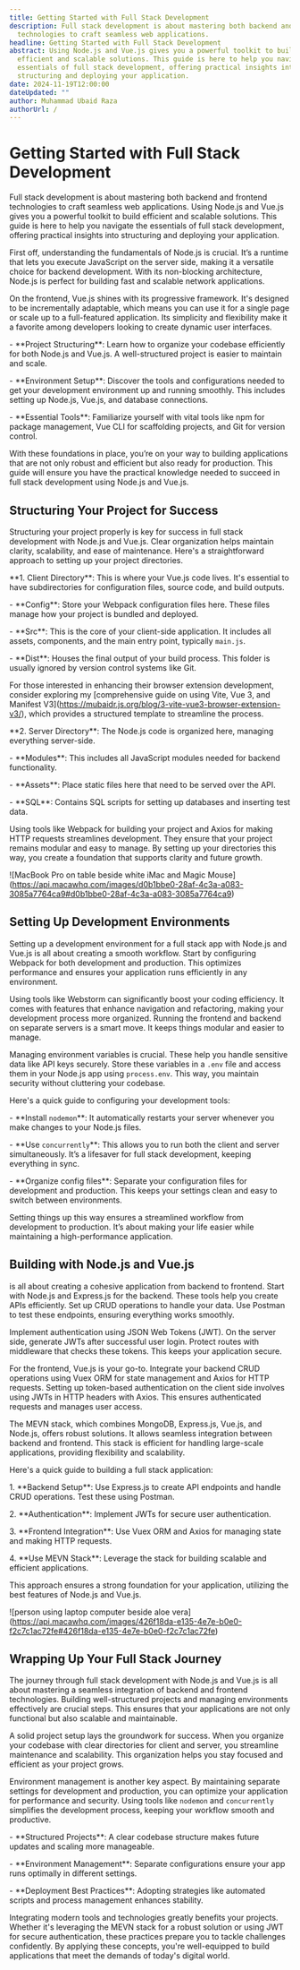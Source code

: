 ```yaml
---
title: Getting Started with Full Stack Development
description: Full stack development is about mastering both backend and frontend
  technologies to craft seamless web applications.
headline: Getting Started with Full Stack Development
abstract: Using Node.js and Vue.js gives you a powerful toolkit to build
  efficient and scalable solutions. This guide is here to help you navigate the
  essentials of full stack development, offering practical insights into
  structuring and deploying your application.
date: 2024-11-19T12:00:00
dateUpdated: ""
author: Muhammad Ubaid Raza
authorUrl: /
---
```


# Getting Started with Full Stack Development

Full stack development is about mastering both backend and frontend technologies to craft seamless web applications. Using Node.js and Vue.js gives you a powerful toolkit to build efficient and scalable solutions. This guide is here to help you navigate the essentials of full stack development, offering practical insights into structuring and deploying your application.

First off, understanding the fundamentals of Node.js is crucial. It’s a runtime that lets you execute JavaScript on the server side, making it a versatile choice for backend development. With its non-blocking architecture, Node.js is perfect for building fast and scalable network applications.

On the frontend, Vue.js shines with its progressive framework. It's designed to be incrementally adaptable, which means you can use it for a single page or scale up to a full-featured application. Its simplicity and flexibility make it a favorite among developers looking to create dynamic user interfaces.

\- \*\*Project Structuring\*\*: Learn how to organize your codebase efficiently for both Node.js and Vue.js. A well-structured project is easier to maintain and scale.

\- \*\*Environment Setup\*\*: Discover the tools and configurations needed to get your development environment up and running smoothly. This includes setting up Node.js, Vue.js, and database connections.

\- \*\*Essential Tools\*\*: Familiarize yourself with vital tools like npm for package management, Vue CLI for scaffolding projects, and Git for version control.

With these foundations in place, you’re on your way to building applications that are not only robust and efficient but also ready for production. This guide will ensure you have the practical knowledge needed to succeed in full stack development using Node.js and Vue.js.

## Structuring Your Project for Success

Structuring your project properly is key for success in full stack development with Node.js and Vue.js. Clear organization helps maintain clarity, scalability, and ease of maintenance. Here's a straightforward approach to setting up your project directories.

\*\*1. Client Directory\*\*: This is where your Vue.js code lives. It's essential to have subdirectories for configuration files, source code, and build outputs.

\- \*\*Config\*\*: Store your Webpack configuration files here. These files manage how your project is bundled and deployed.

\- \*\*Src\*\*: This is the core of your client-side application. It includes all assets, components, and the main entry point, typically `main.js`.

\- \*\*Dist\*\*: Houses the final output of your build process. This folder is usually ignored by version control systems like Git.

For those interested in enhancing their browser extension development, consider exploring my \[comprehensive guide on using Vite, Vue 3, and Manifest V3]\(<https://mubaidr.js.org/blog/3-vite-vue3-browser-extension-v3/>), which provides a structured template to streamline the process.

\*\*2. Server Directory\*\*: The Node.js code is organized here, managing everything server-side.

\- \*\*Modules\*\*: This includes all JavaScript modules needed for backend functionality.

\- \*\*Assets\*\*: Place static files here that need to be served over the API.

\- \*\*SQL\*\*: Contains SQL scripts for setting up databases and inserting test data.

Using tools like Webpack for building your project and Axios for making HTTP requests streamlines development. They ensure that your project remains modular and easy to manage. By setting up your directories this way, you create a foundation that supports clarity and future growth.

!\[MacBook Pro on table beside white iMac and Magic Mouse]\(<https://api.macawhq.com/images/d0b1bbe0-28af-4c3a-a083-3085a7764ca9#d0b1bbe0-28af-4c3a-a083-3085a7764ca9>)

## Setting Up Development Environments

Setting up a development environment for a full stack app with Node.js and Vue.js is all about creating a smooth workflow. Start by configuring Webpack for both development and production. This optimizes performance and ensures your application runs efficiently in any environment.

Using tools like Webstorm can significantly boost your coding efficiency. It comes with features that enhance navigation and refactoring, making your development process more organized. Running the frontend and backend on separate servers is a smart move. It keeps things modular and easier to manage.

Managing environment variables is crucial. These help you handle sensitive data like API keys securely. Store these variables in a `.env` file and access them in your Node.js app using `process.env`. This way, you maintain security without cluttering your codebase.

Here's a quick guide to configuring your development tools:

\- \*\*Install `nodemon`\*\*: It automatically restarts your server whenever you make changes to your Node.js files.

\- \*\*Use `concurrently`\*\*: This allows you to run both the client and server simultaneously. It’s a lifesaver for full stack development, keeping everything in sync.

\- \*\*Organize config files\*\*: Separate your configuration files for development and production. This keeps your settings clean and easy to switch between environments.

Setting things up this way ensures a streamlined workflow from development to production. It’s about making your life easier while maintaining a high-performance application.

## Building with Node.js and Vue.js

is all about creating a cohesive application from backend to frontend. Start with Node.js and Express.js for the backend. These tools help you create APIs efficiently. Set up CRUD operations to handle your data. Use Postman to test these endpoints, ensuring everything works smoothly.

Implement authentication using JSON Web Tokens (JWT). On the server side, generate JWTs after successful user login. Protect routes with middleware that checks these tokens. This keeps your application secure.

For the frontend, Vue.js is your go-to. Integrate your backend CRUD operations using Vuex ORM for state management and Axios for HTTP requests. Setting up token-based authentication on the client side involves using JWTs in HTTP headers with Axios. This ensures authenticated requests and manages user access.

The MEVN stack, which combines MongoDB, Express.js, Vue.js, and Node.js, offers robust solutions. It allows seamless integration between backend and frontend. This stack is efficient for handling large-scale applications, providing flexibility and scalability.

Here's a quick guide to building a full stack application:

1\. \*\*Backend Setup\*\*: Use Express.js to create API endpoints and handle CRUD operations. Test these using Postman.

2\. \*\*Authentication\*\*: Implement JWTs for secure user authentication.

3\. \*\*Frontend Integration\*\*: Use Vuex ORM and Axios for managing state and making HTTP requests.

4\. \*\*Use MEVN Stack\*\*: Leverage the stack for building scalable and efficient applications.

This approach ensures a strong foundation for your application, utilizing the best features of Node.js and Vue.js.

!\[person using laptop computer beside aloe vera]\(<https://api.macawhq.com/images/426f18da-e135-4e7e-b0e0-f2c7c1ac72fe#426f18da-e135-4e7e-b0e0-f2c7c1ac72fe>)

## Wrapping Up Your Full Stack Journey

The journey through full stack development with Node.js and Vue.js is all about mastering a seamless integration of backend and frontend technologies. Building well-structured projects and managing environments effectively are crucial steps. This ensures that your applications are not only functional but also scalable and maintainable.

A solid project setup lays the groundwork for success. When you organize your codebase with clear directories for client and server, you streamline maintenance and scalability. This organization helps you stay focused and efficient as your project grows.

Environment management is another key aspect. By maintaining separate settings for development and production, you can optimize your application for performance and security. Using tools like `nodemon` and `concurrently` simplifies the development process, keeping your workflow smooth and productive.

\- \*\*Structured Projects\*\*: A clear codebase structure makes future updates and scaling more manageable.

\- \*\*Environment Management\*\*: Separate configurations ensure your app runs optimally in different settings.

\- \*\*Deployment Best Practices\*\*: Adopting strategies like automated scripts and process management enhances stability.

Integrating modern tools and technologies greatly benefits your projects. Whether it's leveraging the MEVN stack for a robust solution or using JWT for secure authentication, these practices prepare you to tackle challenges confidently. By applying these concepts, you're well-equipped to build applications that meet the demands of today's digital world.
